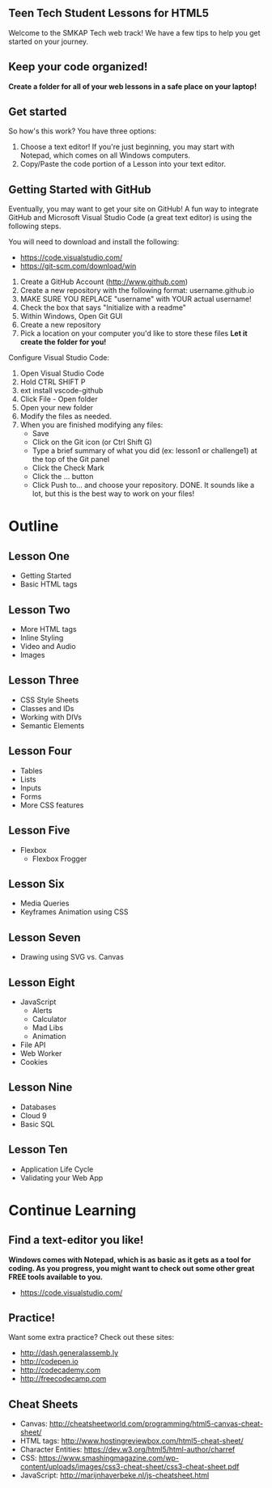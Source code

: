 ## Teen Tech Student Lessons for HTML5 


Welcome to the SMKAP Tech web track!  We have a few tips to help you get started on your journey.

## Keep your code organized!
**Create a folder for all of your web lessons in a safe place on your laptop!**

## Get started
So how's this work? You have three options:

1. Choose a text editor!  If you're just beginning, you may start with Notepad, which comes on all Windows computers.
2. Copy/Paste the code portion of a Lesson into your text editor.




## Getting Started with GitHub
Eventually, you may want to get your site on GitHub!  A fun way to integrate GitHub and Microsoft Visual Studio Code (a great text editor) is using the following steps.

You will need to download and install the following:
* https://code.visualstudio.com/
* https://git-scm.com/download/win

1. Create a GitHub Account (http://www.github.com)
2. Create a new repository with the following format: username.github.io
3. MAKE SURE YOU REPLACE "username" with YOUR actual username!
4. Check the box that says "Initialize with a readme"
5. Within Windows, Open Git GUI
6. Create a new repository
7. Pick a location on your computer you'd like to store these files **Let it create the folder for you!**

Configure Visual Studio Code:
1. Open Visual Studio Code
2. Hold CTRL SHIFT P
3. ext install vscode-github
4. Click File - Open folder
5. Open your new folder
6. Modify the files as needed.
7. When you are finished modifying any files:
    * Save
    * Click on the Git icon (or Ctrl Shift G)
    * Type a brief summary of what you did (ex: lesson1 or challenge1) at the top of the Git panel
    * Click the Check Mark
    * Click the ... button
    * Click Push to... and choose your repository. DONE.
It sounds like a lot, but this is the best way to work on your files!

# Outline

## Lesson One
* Getting Started
* Basic HTML tags

## Lesson Two
* More HTML tags
* Inline Styling
* Video and Audio
* Images

## Lesson Three
* CSS Style Sheets
* Classes and IDs
* Working with DIVs
* Semantic Elements

## Lesson Four
* Tables
* Lists
* Inputs
* Forms
* More CSS features

## Lesson Five
* Flexbox
    * Flexbox Frogger

## Lesson Six
* Media Queries
* Keyframes Animation using CSS

## Lesson Seven
* Drawing using SVG vs. Canvas

## Lesson Eight
* JavaScript
    * Alerts
    * Calculator
    * Mad Libs
    * Animation
* File API
* Web Worker
* Cookies

## Lesson Nine
* Databases
* Cloud 9
* Basic SQL

## Lesson Ten
* Application Life Cycle
* Validating your Web App



# Continue Learning

## Find a text-editor you like!
**Windows comes with Notepad, which is as basic as it gets as a tool for coding. As you progress, you might want to check out some other great FREE tools available to you.**
* https://code.visualstudio.com/

## Practice!

Want some extra practice?  Check out these sites:
* http://dash.generalassemb.ly 
* http://codepen.io
* http://codecademy.com
* http://freecodecamp.com

## Cheat Sheets
* Canvas: http://cheatsheetworld.com/programming/html5-canvas-cheat-sheet/
* HTML tags: http://www.hostingreviewbox.com/html5-cheat-sheet/
* Character Entities: https://dev.w3.org/html5/html-author/charref
* CSS: https://www.smashingmagazine.com/wp-content/uploads/images/css3-cheat-sheet/css3-cheat-sheet.pdf
* JavaScript: http://marijnhaverbeke.nl/js-cheatsheet.html

